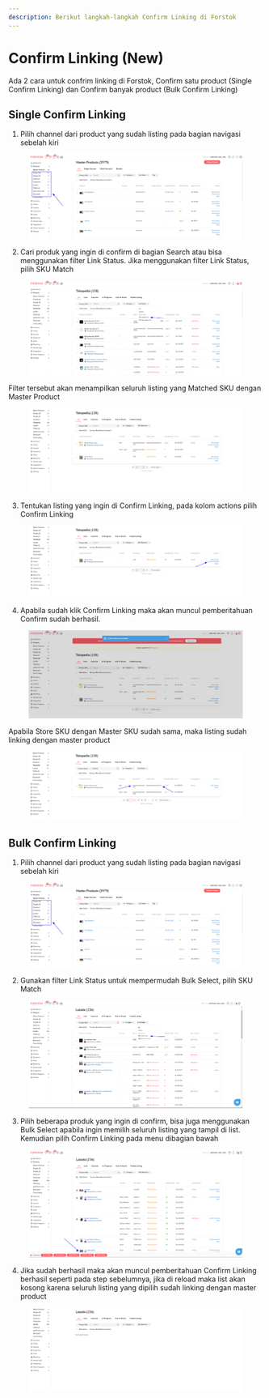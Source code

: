 ```yaml
---
description: Berikut langkah-langkah Confirm Linking di Forstok
---
```


# Confirm Linking (New)

Ada 2 cara untuk confrim linking di Forstok, Confirm satu product (Single Confirm Linking) dan Confirm banyak product (Bulk Confirm Linking)

## Single Confirm Linking

1. Pilih channel dari product yang sudah listing pada bagian navigasi sebelah kiri

<figure><img src="../../.gitbook/assets/image (8) (2).png" alt=""><figcaption></figcaption></figure>

2. Cari produk yang ingin di confirm di bagian Search atau bisa menggunakan filter Link Status. Jika menggunakan filter Link Status, pilih SKU Match

<figure><img src="../../.gitbook/assets/image (25).png" alt=""><figcaption></figcaption></figure>

Filter tersebut akan menampilkan seluruh listing yang Matched SKU dengan Master Product

<figure><img src="../../.gitbook/assets/image (19).png" alt=""><figcaption></figcaption></figure>

3. Tentukan listing yang ingin di Confirm Linking, pada kolom actions pilih Confirm Linking

<figure><img src="../../.gitbook/assets/image (14).png" alt=""><figcaption></figcaption></figure>

4. Apabila sudah klik Confirm Linking maka akan muncul pemberitahuan Confirm sudah berhasil.

<figure><img src="../../.gitbook/assets/image (11) (4).png" alt=""><figcaption></figcaption></figure>

Apabila Store SKU dengan Master SKU sudah sama, maka listing sudah linking dengan master product

<figure><img src="../../.gitbook/assets/image (5) (1).png" alt=""><figcaption></figcaption></figure>

## Bulk Confirm Linking

1. Pilih channel dari product yang sudah listing pada bagian navigasi sebelah kiri

<figure><img src="../../.gitbook/assets/image (41).png" alt=""><figcaption></figcaption></figure>

2. Gunakan filter Link Status untuk mempermudah Bulk Select, pilih SKU Match

<figure><img src="../../.gitbook/assets/image (6) (3).png" alt=""><figcaption></figcaption></figure>

3. Pilih beberapa produk yang ingin di confirm, bisa juga menggunakan Bulk Select apabila ingin memilih seluruh listing yang tampil di list. Kemudian pilih Confirm Linking pada menu dibagian bawah

<figure><img src="../../.gitbook/assets/image (34).png" alt=""><figcaption></figcaption></figure>

4. Jika sudah berhasil maka akan muncul pemberitahuan Confirm Linking berhasil seperti pada step sebelumnya, jika di reload maka list akan kosong karena seluruh listing yang dipilih sudah linking dengan master product

<figure><img src="../../.gitbook/assets/image (12) (3).png" alt=""><figcaption></figcaption></figure>

